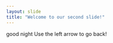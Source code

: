 ```yaml
---
layout: slide
title: "Welcome to our second slide!"
---
```

good night
Use the left arrow to go back!
